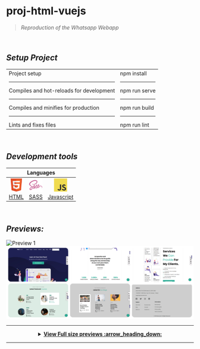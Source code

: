 # proj-html-vuejs

> _Reproduction of the Whatsapp Webapp_

<br />

## *_Setup Project_*

<table align="center">
  <tbody>
    <tr>
      <td>
          <div>Project setup</div>
          <hr/>
          <div>Compiles and hot-reloads for development</div>
          <hr/>
          <div>Compiles and minifies for production</div>
          <hr/>
          <div>Lints and fixes files</div>
      </td>
      <td>
          <div>npm install</div>
          <hr/>
          <div>npm run serve</div>
          <hr/>
          <div>npm run build</div>
          <hr/>
          <div>npm run lint</div>
      </td>
    </tr>
  </tbody>
</table>

<br/>

## *_Development tools_*


<table align="center">
  <thead>
    <tr>
      <th colspan="5">Languages</th>
    </tr>
  </thead>
  <tbody align="center">
    <tr>
      <td>
        <img align="center" src="https://github.com/ValerioGc/ValerioGc/blob/64e651615d68fb71ddfe78c747f2913d1ec29607/assets/skills&tools/skills/html.svg" width="36" height="36" alt="HTML5" />
      </td>
      <td>
        <img align="center" src="https://github.com/ValerioGc/ValerioGc/blob/64e651615d68fb71ddfe78c747f2913d1ec29607/assets/skills&tools/frameworks/sass.svg" width="36" height="36" align="center" alt="SASS" />
      </td>
      <td>
        <img align="center" src="https://github.com/ValerioGc/ValerioGc/blob/64e651615d68fb71ddfe78c747f2913d1ec29607/assets/skills&tools/skills/javascript.svg" width="36" height="36" align="center" alt="Javascript">
      </td>
    </tr>
    <tr>
      <td>
        <a href="https://developer.mozilla.org/en-US/docs/Glossary/HTML5">HTML</a>
      </td>
      <td>
        <a href="https://sass-lang.com/documentation/">SASS</a>
      </td>
      <td>
        <a href="https://developer.mozilla.org/en-US/docs/Web/JavaScript">Javascript</a>
      </td>
    </tr>
  </tbody>
</table>


<br/>

## *_Previews:_*

![Preview 1](/previews/mc.gif)
![Preview 2](/previews/mc-thumbs.png)


--------


<details align="center">  
  <summary><strong><ins> View Full size previews :arrow_heading_down: </summary></strong></ins>
  
  <br/>

  <img src="/previews/mc.png" alt="preview1" /> 
  <img src="/previews/mc2.png" alt="preview2" /> 
  <img src="/previews/mc3.png" alt="preview3" /> 
  <img src="/previews/mc4.png" alt="preview4" />  
  <img src="/previews/mc5.png" alt="preview5" /> 
  <img src="/previews/mc6.png" alt="preview6" /> 

</details>

--------
